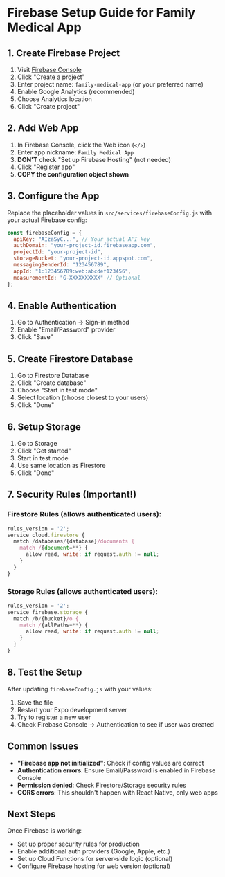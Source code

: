 # Firebase Setup Guide for Family Medical App

## 1. Create Firebase Project

1. Visit [Firebase Console](https://console.firebase.google.com/)
2. Click "Create a project" 
3. Enter project name: `family-medical-app` (or your preferred name)
4. Enable Google Analytics (recommended)
5. Choose Analytics location
6. Click "Create project"

## 2. Add Web App

1. In Firebase Console, click the Web icon (`</>`)
2. Enter app nickname: `Family Medical App`
3. **DON'T** check "Set up Firebase Hosting" (not needed)
4. Click "Register app"
5. **COPY the configuration object shown**

## 3. Configure the App

Replace the placeholder values in `src/services/firebaseConfig.js` with your actual Firebase config:

```javascript
const firebaseConfig = {
  apiKey: "AIzaSyC...", // Your actual API key
  authDomain: "your-project-id.firebaseapp.com",
  projectId: "your-project-id", 
  storageBucket: "your-project-id.appspot.com",
  messagingSenderId: "123456789",
  appId: "1:123456789:web:abcdef123456",
  measurementId: "G-XXXXXXXXXX" // Optional
};
```

## 4. Enable Authentication

1. Go to Authentication → Sign-in method
2. Enable "Email/Password" provider
3. Click "Save"

## 5. Create Firestore Database

1. Go to Firestore Database
2. Click "Create database"
3. Choose "Start in test mode" 
4. Select location (choose closest to your users)
5. Click "Done"

## 6. Setup Storage

1. Go to Storage
2. Click "Get started"
3. Start in test mode
4. Use same location as Firestore
5. Click "Done"

## 7. Security Rules (Important!)

### Firestore Rules (allows authenticated users):
```javascript
rules_version = '2';
service cloud.firestore {
  match /databases/{database}/documents {
    match /{document=**} {
      allow read, write: if request.auth != null;
    }
  }
}
```

### Storage Rules (allows authenticated users):
```javascript
rules_version = '2';
service firebase.storage {
  match /b/{bucket}/o {
    match /{allPaths=**} {
      allow read, write: if request.auth != null;
    }
  }
}
```

## 8. Test the Setup

After updating `firebaseConfig.js` with your values:
1. Save the file
2. Restart your Expo development server
3. Try to register a new user
4. Check Firebase Console → Authentication to see if user was created

## Common Issues

- **"Firebase app not initialized"**: Check if config values are correct
- **Authentication errors**: Ensure Email/Password is enabled in Firebase Console
- **Permission denied**: Check Firestore/Storage security rules
- **CORS errors**: This shouldn't happen with React Native, only web apps

## Next Steps

Once Firebase is working:
- Set up proper security rules for production
- Enable additional auth providers (Google, Apple, etc.)
- Set up Cloud Functions for server-side logic (optional)
- Configure Firebase hosting for web version (optional)
